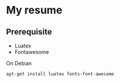 # My resume

## Prerequisite

  * Luatex
  * Fontawesome

On Debian 

```
apt-get install luatex fonts-font-awesome  
```
